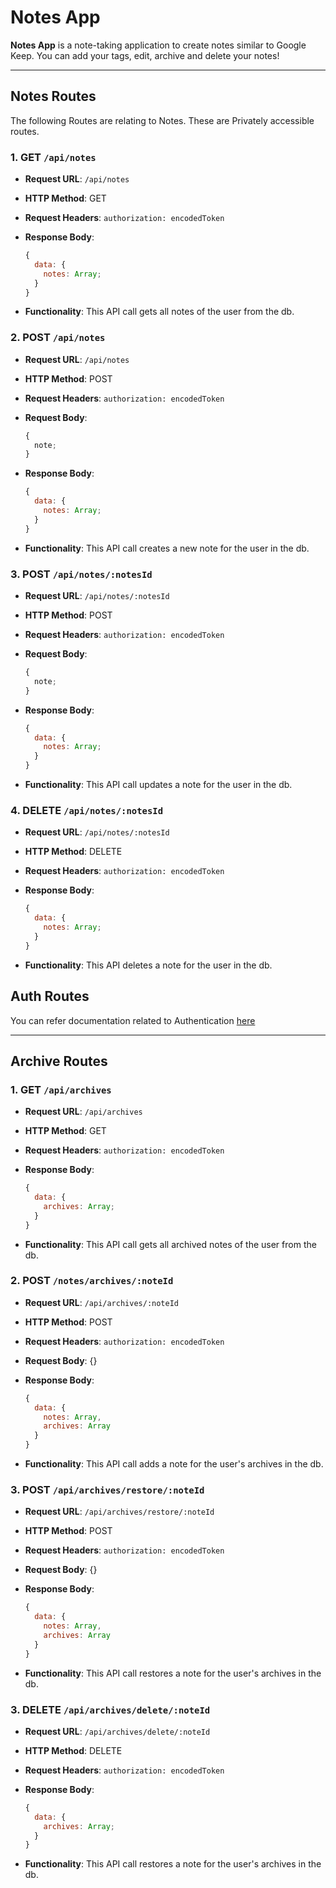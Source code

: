 # Notes App

**Notes App** is a note-taking application to create notes similar to Google Keep. You can add your tags, edit, archive and delete your notes!

---

## Notes Routes

The following Routes are relating to Notes. These are Privately accessible routes.

### 1. GET `/api/notes`

- **Request URL**: `/api/notes`
- **HTTP Method**: GET
- **Request Headers**: `authorization: encodedToken`
- **Response Body**:

  ```js
  {
    data: {
      notes: Array;
    }
  }
  ```

- **Functionality**: This API call gets all notes of the user from the db.

### 2. POST `/api/notes`

- **Request URL**: `/api/notes`
- **HTTP Method**: POST
- **Request Headers**: `authorization: encodedToken`
- **Request Body**:
  ```js
  {
    note;
  }
  ```
- **Response Body**:

  ```js
  {
    data: {
      notes: Array;
    }
  }
  ```

- **Functionality**: This API call creates a new note for the user in the db.

### 3. POST `/api/notes/:notesId`

- **Request URL**: `/api/notes/:notesId`
- **HTTP Method**: POST
- **Request Headers**: `authorization: encodedToken`
- **Request Body**:
  ```js
  {
    note;
  }
  ```
- **Response Body**:

  ```js
  {
    data: {
      notes: Array;
    }
  }
  ```

- **Functionality**: This API call updates a note for the user in the db.

### 4. DELETE `/api/notes/:notesId`

- **Request URL**: `/api/notes/:notesId`
- **HTTP Method**: DELETE
- **Request Headers**: `authorization: encodedToken`
- **Response Body**:

  ```js
  {
    data: {
      notes: Array;
    }
  }
  ```

- **Functionality**: This API deletes a note for the user in the db.

## Auth Routes

You can refer documentation related to Authentication [here](/docs/api/general/auth)

---

## Archive Routes

### 1. GET `/api/archives`

- **Request URL**: `/api/archives`
- **HTTP Method**: GET
- **Request Headers**: `authorization: encodedToken`
- **Response Body**:

  ```js
  {
    data: {
      archives: Array;
    }
  }
  ```

- **Functionality**: This API call gets all archived notes of the user from the db.

### 2. POST `/notes/archives/:noteId`

- **Request URL**: `/api/archives/:noteId`
- **HTTP Method**: POST
- **Request Headers**: `authorization: encodedToken`
- **Request Body**: {}
- **Response Body**:

  ```js
  {
    data: {
      notes: Array,
      archives: Array
    }
  }
  ```

- **Functionality**: This API call adds a note for the user's archives in the db.

### 3. POST `/api/archives/restore/:noteId`

- **Request URL**: `/api/archives/restore/:noteId`
- **HTTP Method**: POST
- **Request Headers**: `authorization: encodedToken`
- **Request Body**: {}
- **Response Body**:

  ```js
  {
    data: {
      notes: Array,
      archives: Array
    }
  }
  ```

- **Functionality**: This API call restores a note for the user's archives in the db.

### 3. DELETE `/api/archives/delete/:noteId`

- **Request URL**: `/api/archives/delete/:noteId`
- **HTTP Method**: DELETE
- **Request Headers**: `authorization: encodedToken`
- **Response Body**:

  ```js
  {
    data: {
      archives: Array;
    }
  }
  ```

- **Functionality**: This API call restores a note for the user's archives in the db.
